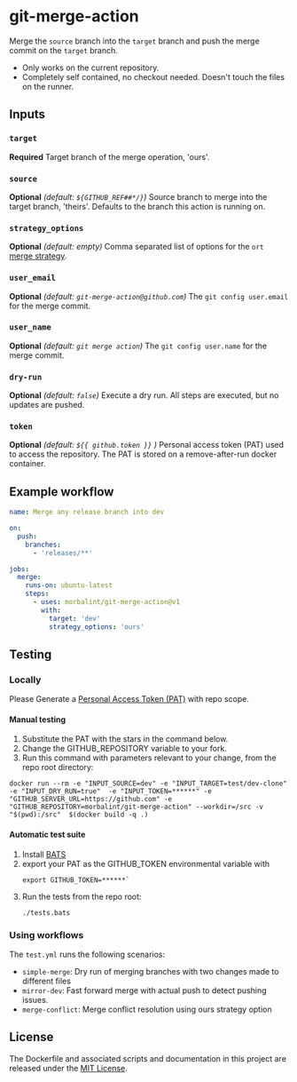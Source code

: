 # git-merge-action

Merge the `source` branch into the `target` branch and push the merge commit on the `target` branch.

* Only works on the current repository. 
* Completely self contained, no checkout needed. Doesn't touch the files on the runner.

## Inputs

### `target`

**Required** Target branch of the merge operation, 'ours'.

### `source`

**Optional** *(default: `${GITHUB_REF##*/}`)* Source branch to merge into the target branch, 'theirs'. Defaults to the branch this action is running on. 

### `strategy_options`

**Optional** *(default: empty)* Comma separated list of options for the `ort` [merge strategy](https://git-scm.com/docs/merge-strategies).  

### `user_email`

**Optional** *(default: `git-merge-action@github.com`)* The `git config user.email` for the merge commit.

### `user_name`

**Optional** *(default: `git merge action`)* The `git config user.name` for the merge commit.

### `dry-run`

**Optional** *(default: `false`)* Execute a dry run. All steps are executed, but no updates are pushed.

### `token`

**Optional** *(default: `${{ github.token }}` )* Personal access token (PAT) used to access the repository. The PAT is stored on a remove-after-run docker container.

## Example workflow

```yml
name: Merge any release branch into dev

on: 
  push:
    branches:
      - 'releases/**'

jobs:
  merge:
    runs-on: ubuntu-latest
    steps:
      - uses: morbalint/git-merge-action@v1
        with:
          target: 'dev'
          strategy_options: 'ours'
```

## Testing

### Locally

Please Generate a [Personal Access Token (PAT)](https://docs.github.com/en/authentication/keeping-your-account-and-data-secure/creating-a-personal-access-token) with repo scope.

#### Manual testing

1. Substitute the PAT with the stars in the command below.
2. Change the GITHUB_REPOSITORY variable to your fork.
3. Run this command with parameters relevant to your change, from the repo root directory:

```shell
docker run --rm -e "INPUT_SOURCE=dev" -e "INPUT_TARGET=test/dev-clone" -e "INPUT_DRY_RUN=true"  -e "INPUT_TOKEN=******" -e "GITHUB_SERVER_URL=https://github.com" -e "GITHUB_REPOSITORY=morbalint/git-merge-action" --workdir=/src -v "$(pwd):/src"  $(docker build -q .)
```

#### Automatic test suite

1. Install [BATS](https://github.com/bats-core/bats-core/wiki/Install)
2. export your PAT as the GITHUB_TOKEN environmental variable with 
    ```shell 
    export GITHUB_TOKEN=******`
    ```
3. Run the tests from the repo root:
    ```shell
    ./tests.bats
    ```

### Using workflows

The `test.yml` runs the following scenarios:
- `simple-merge`: Dry run of merging branches with two changes made to different files
- `mirror-dev`: Fast forward merge with actual push to detect pushing issues. 
- `merge-conflict`: Merge conflict resolution using ours strategy option

## License

The Dockerfile and associated scripts and documentation in this project are released under the [MIT License](LICENSE).
